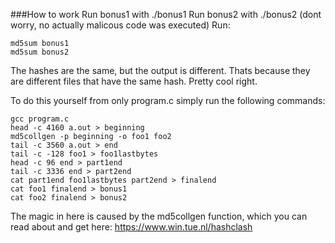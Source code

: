 ###How to work
Run bonus1 with ./bonus1
Run bonus2 with ./bonus2 (dont worry, no actually malicous code was executed)
Run:
```
md5sum bonus1
md5sum bonus2
```
The hashes are the same, but the output is different. Thats because they are different files that have the same hash.
Pretty cool right.

To do this yourself from only program.c simply run the following commands:
```
gcc program.c
head -c 4160 a.out > beginning
md5collgen -p beginning -o foo1 foo2
tail -c 3560 a.out > end
tail -c -128 foo1 > foo1lastbytes
head -c 96 end > part1end
tail -c 3336 end > part2end
cat part1end foo1lastbytes part2end > finalend
cat foo1 finalend > bonus1
cat foo2 finalend > bonus2
```
The magic in here is caused by the md5collgen function, which you can read about and get here: https://www.win.tue.nl/hashclash

